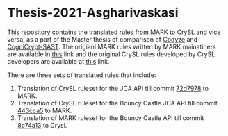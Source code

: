 # Thesis-2021-Asgharivaskasi
This repository contains the translated rules from MARK to CrySL and vice versa, as a part of the Master thesis of comparison of [Codyze](https://github.com/Fraunhofer-AISEC/codyze) and [CogniCrypt-SAST](https://github.com/CROSSINGTUD/CryptoAnalysis). The origianl MARK rules written by MARK mainatiners are available in [this](https://github.com/Fraunhofer-AISEC/codyze/tree/main/src/dist/mark) link and the original CrySL rules developed by CrySL developers are available at [this](https://github.com/CROSSINGTUD/Crypto-API-Rules) link.

There are three sets of translated rules that include: 
1. Translation of CrySL ruleset for the JCA API till commit [72d7978](https://github.com/CROSSINGTUD/Crypto-API-Rules/tree/master/JavaCryptographicArchitecture) to MARK.
2. Translation of CrySL ruleset for the Bouncy Castle JCA API till commit [443cca5](https://github.com/CROSSINGTUD/Crypto-API-Rules/tree/master/BouncyCastle-JCA) to MARK.
3. Translation of MARK ruleset for the Bouncy Castle API till commit [8c74a13](https://github.com/Fraunhofer-AISEC/codyze/tree/main/src/dist/mark/bouncycastle) to Crysl.

